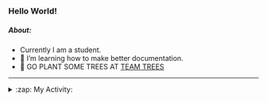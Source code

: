 ### Hello World!

##### About:
- Currently I am a student.
- 🌱 I’m learning how to make better documentation.
- 🌱 GO PLANT SOME TREES AT [TEAM TREES](https://teamtrees.org/)

---
<details>
  <summary>:zap: My Activity:</summary>
  
<!--START_SECTION:waka-->
![Code Time](http://img.shields.io/badge/Code%20Time-1%2C142%20hrs%2028%20mins-blue)

**I'm a Night 🦉** 

```text
🌞 Morning                1489 commits        ██░░░░░░░░░░░░░░░░░░░░░░░   09.42 % 
🌆 Daytime                5545 commits        █████████░░░░░░░░░░░░░░░░   35.07 % 
🌃 Evening                4535 commits        ███████░░░░░░░░░░░░░░░░░░   28.68 % 
🌙 Night                  4242 commits        ███████░░░░░░░░░░░░░░░░░░   26.83 % 
```
📅 **I'm Most Productive on Wednesday** 

```text
Monday                   2353 commits        ████░░░░░░░░░░░░░░░░░░░░░   14.88 % 
Tuesday                  2083 commits        ███░░░░░░░░░░░░░░░░░░░░░░   13.17 % 
Wednesday                3656 commits        ██████░░░░░░░░░░░░░░░░░░░   23.12 % 
Thursday                 1985 commits        ███░░░░░░░░░░░░░░░░░░░░░░   12.55 % 
Friday                   1537 commits        ██░░░░░░░░░░░░░░░░░░░░░░░   09.72 % 
Saturday                 1405 commits        ██░░░░░░░░░░░░░░░░░░░░░░░   08.89 % 
Sunday                   2792 commits        ████░░░░░░░░░░░░░░░░░░░░░   17.66 % 
```


📊 **This Week I Spent My Time On** 

```text
🔥 Editors: 
VS Code                  6 hrs 21 mins       █████████████████████████   100.00 % 

🐱‍💻 Projects: 
giveth-dapps-v2          3 hrs 33 mins       ██████████████░░░░░░░░░░░   55.98 % 
praise                   2 hrs 30 mins       ██████████░░░░░░░░░░░░░░░   39.41 % 
impact-graph             17 mins             █░░░░░░░░░░░░░░░░░░░░░░░░   04.61 % 
```


 Last Updated on 29/06/2023 03:16:42 UTC
<!--END_SECTION:waka-->
</details>
